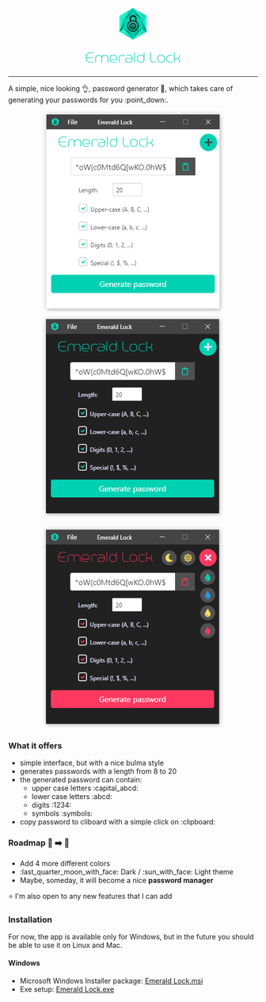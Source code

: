<p align="center">
  <img src="readme-assets/EmeraldLock-icon-64x64.png"> 
</p>
<p align="center">
  <img src="readme-assets/EmeraldLock-name.png"> 
</p>
<hr>

<p> A simple, nice looking 👌, password generator 🔐, which takes care of generating your passwords for you :point_down:.</p>

<p align="center">
  <img src="readme-assets/EmeraldLock-light-primary.png"> <img src="readme-assets/EmeraldLock-dark-primary.png">
</p>
<p align="center">
  <img src="readme-assets/EmeraldLock-dark-danger.png"> 
</p>

### What it offers

<ul>
  <li> simple interface, but with a nice bulma style </li>
  <li> generates passwords with a length from 8 to 20 </li>
  <li> the generated password can contain:
    <ul>
      <li> upper case letters :capital_abcd: </li>
      <li> lower case letters :abcd: </li>
      <li> digits :1234: </li>
      <li> symbols :symbols: </li>
    </ul>
  <li> copy password to cliboard with a simple click on :clipboard: </li>
</ul>
  
### Roadmap :car: :arrow_right: :sunrise_over_mountains:
<ul>
  <li> Add 4 more different colors </li>
  <li> :last_quarter_moon_with_face: Dark / :sun_with_face: Light theme </li>
  <li> Maybe, someday, it will become a nice <b>password manager</b> </li>
</ul>

:star: I'm also open to any new features that I can add

### Installation

For now, the app is available only for Windows, but in the future you should be able to use it on Linux and Mac.

#### Windows

<ul>
  <li> Microsoft Windows Installer package:
    <a href="https://github.com/xylish7/emerald-lock/releases/download/v1.2.0/emerald-lock-1.3.0.msi"> Emerald Lock.msi </a>
  </li>
  <li> Exe setup: 
    <a href="https://github.com/xylish7/emerald-lock/releases/download/v1.2.0/emerald-lock-setup-1.3.0.exe"> Emerald Lock.exe </a>
  </li>
</ul>
